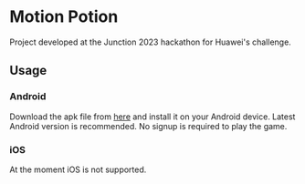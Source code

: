 # Motion Potion

Project developed at the Junction 2023 hackathon for Huawei's challenge.

## Usage

### Android

Download the apk file from [here](https://drive.google.com/file/d/1DVPsqiyy-OPoXM8X0TgxWqUVNzoks65c/view?usp=sharing) and install it on your Android device. Latest Android version is recommended. No signup is required to play the game.

### iOS

At the moment iOS is not supported.
